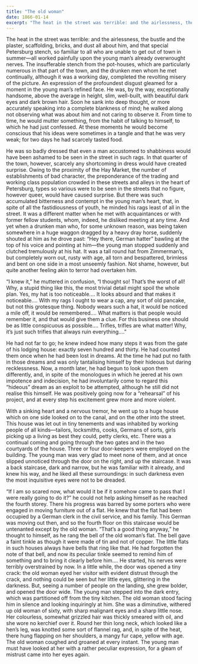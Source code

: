 ```yaml
---
title: "The old woman"
date: 1866-01-14
excerpt: "The heat in the street was terrible: and the airlessness, the bustle and the plaster, scaffolding, bricks, and dust all about him, and that special Petersburg stench, so familiar to all who are unable to get out of town in summer—all worked painfully upon the young man’s already overwrought nerves."
---
```


The heat in the street was terrible: and the airlessness, the bustle and the plaster, scaffolding, bricks, and dust all about him, and that special Petersburg stench, so familiar to all who are unable to get out of town in summer—all worked painfully upon the young man’s already overwrought nerves. The insufferable stench from the pot-houses, which are particularly numerous in that part of the town, and the drunken men whom he met continually, although it was a working day, completed the revolting misery of the picture. An expression of the profoundest disgust gleamed for a moment in the young man’s refined face. He was, by the way, exceptionally handsome, above the average in height, slim, well-built, with beautiful dark eyes and dark brown hair. Soon he sank into deep thought, or more accurately speaking into a complete blankness of mind; he walked along not observing what was about him and not caring to observe it. From time to time, he would mutter something, from the habit of talking to himself, to which he had just confessed. At these moments he would become conscious that his ideas were sometimes in a tangle and that he was very weak; for two days he had scarcely tasted food.

He was so badly dressed that even a man accustomed to shabbiness would have been ashamed to be seen in the street in such rags. In that quarter of the town, however, scarcely any shortcoming in dress would have created surprise. Owing to the proximity of the Hay Market, the number of establishments of bad character, the preponderance of the trading and working class population crowded in these streets and alleys in the heart of Petersburg, types so various were to be seen in the streets that no figure, however queer, would have caused surprise. But there was such accumulated bitterness and contempt in the young man’s heart, that, in spite of all the fastidiousness of youth, he minded his rags least of all in the street. It was a different matter when he met with acquaintances or with former fellow students, whom, indeed, he disliked meeting at any time. And yet when a drunken man who, for some unknown reason, was being taken somewhere in a huge waggon dragged by a heavy dray horse, suddenly shouted at him as he drove past: “Hey there, German hatter” bawling at the top of his voice and pointing at him—the young man stopped suddenly and clutched tremulously at his hat. It was a tall round hat from Zimmerman’s, but completely worn out, rusty with age, all torn and bespattered, brimless and bent on one side in a most unseemly fashion. Not shame, however, but quite another feeling akin to terror had overtaken him.

“I knew it,” he muttered in confusion, “I thought so! That’s the worst of all! Why, a stupid thing like this, the most trivial detail might spoil the whole plan. Yes, my hat is too noticeable.... It looks absurd and that makes it noticeable.... With my rags I ought to wear a cap, any sort of old pancake, but not this grotesque thing. Nobody wears such a hat, it would be noticed a mile off, it would be remembered.... What matters is that people would remember it, and that would give them a clue. For this business one should be as little conspicuous as possible.... Trifles, trifles are what matter! Why, it’s just such trifles that always ruin everything....”

He had not far to go; he knew indeed how many steps it was from the gate of his lodging house: exactly seven hundred and thirty. He had counted them once when he had been lost in dreams. At the time he had put no faith in those dreams and was only tantalising himself by their hideous but daring recklessness. Now, a month later, he had begun to look upon them differently, and, in spite of the monologues in which he jeered at his own impotence and indecision, he had involuntarily come to regard this “hideous” dream as an exploit to be attempted, although he still did not realise this himself. He was positively going now for a “rehearsal” of his project, and at every step his excitement grew more and more violent.

With a sinking heart and a nervous tremor, he went up to a huge house which on one side looked on to the canal, and on the other into the street. This house was let out in tiny tenements and was inhabited by working people of all kinds—tailors, locksmiths, cooks, Germans of sorts, girls picking up a living as best they could, petty clerks, etc. There was a continual coming and going through the two gates and in the two courtyards of the house. Three or four door-keepers were employed on the building. The young man was very glad to meet none of them, and at once slipped unnoticed through the door on the right, and up the staircase. It was a back staircase, dark and narrow, but he was familiar with it already, and knew his way, and he liked all these surroundings: in such darkness even the most inquisitive eyes were not to be dreaded.

“If I am so scared now, what would it be if it somehow came to pass that I were really going to do it?” he could not help asking himself as he reached the fourth storey. There his progress was barred by some porters who were engaged in moving furniture out of a flat. He knew that the flat had been occupied by a German clerk in the civil service, and his family. This German was moving out then, and so the fourth floor on this staircase would be untenanted except by the old woman. “That’s a good thing anyway,” he thought to himself, as he rang the bell of the old woman’s flat. The bell gave a faint tinkle as though it were made of tin and not of copper. The little flats in such houses always have bells that ring like that. He had forgotten the note of that bell, and now its peculiar tinkle seemed to remind him of something and to bring it clearly before him.... He started, his nerves were terribly overstrained by now. In a little while, the door was opened a tiny crack: the old woman eyed her visitor with evident distrust through the crack, and nothing could be seen but her little eyes, glittering in the darkness. But, seeing a number of people on the landing, she grew bolder, and opened the door wide. The young man stepped into the dark entry, which was partitioned off from the tiny kitchen. The old woman stood facing him in silence and looking inquiringly at him. She was a diminutive, withered up old woman of sixty, with sharp malignant eyes and a sharp little nose. Her colourless, somewhat grizzled hair was thickly smeared with oil, and she wore no kerchief over it. Round her thin long neck, which looked like a hen’s leg, was knotted some sort of flannel rag, and, in spite of the heat, there hung flapping on her shoulders, a mangy fur cape, yellow with age. The old woman coughed and groaned at every instant. The young man must have looked at her with a rather peculiar expression, for a gleam of mistrust came into her eyes again. 